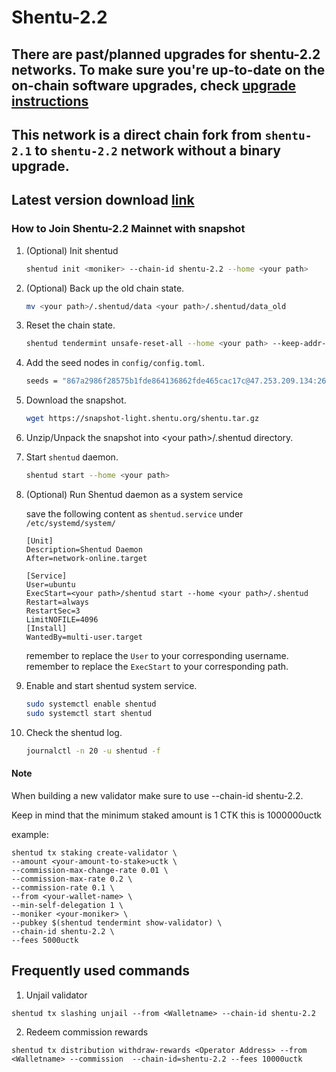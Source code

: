 # Shentu-2.2

## There are past/planned upgrades for shentu-2.2 networks. To make sure you're up-to-date on the on-chain software upgrades, check [upgrade instructions](https://github.com/ShentuChain/mainnet/blob/main/shentu-2.2/upgrades)

## This network is a direct chain fork from `shentu-2.1` to `shentu-2.2` network without a binary upgrade.

## Latest version download [link](https://github.com/shentufoundation/shentu/releases)

### How to Join Shentu-2.2 Mainnet with snapshot

 1. (Optional) Init shentud
    ```bash
    shentud init <moniker> --chain-id shentu-2.2 --home <your path>
    ```
 2. (Optional) Back up the old chain state.
    ```bash
    mv <your path>/.shentud/data <your path>/.shentud/data_old
    ```
 3. Reset the chain state.
    ```bash
    shentud tendermint unsafe-reset-all --home <your path> --keep-addr-book
    ```
 4. Add the seed nodes in `config/config.toml`.
    ```bash
    seeds = "867a2986f28575b1fde864136862fde465cac17c@47.253.209.134:26656,3edd4e16b791218b623f883d04f8aa5c3ff2cca6@shentu-seed.panthea.eu:36656"
    ```
 5. Download the snapshot.
    ```bash
    wget https://snapshot-light.shentu.org/shentu.tar.gz
    ```
 6. Unzip/Unpack the snapshot into \<your path\>/.shentud directory.
 7. Start `shentud` daemon.
    ```bash
    shentud start --home <your path>
    ```
 8. (Optional) Run Shentud daemon as a system service

    save the following content as `shentud.service` under `/etc/systemd/system/`

    ```
    [Unit]
    Description=Shentud Daemon
    After=network-online.target

    [Service]
    User=ubuntu
    ExecStart=<your path>/shentud start --home <your path>/.shentud
    Restart=always
    RestartSec=3
    LimitNOFILE=4096
    [Install]
    WantedBy=multi-user.target
    ```
    remember to replace the `User` to your corresponding username.
    remember to replace the `ExecStart` to your corresponding path.

 9. Enable and start shentud system service.
     ```bash
     sudo systemctl enable shentud
     sudo systemctl start shentud
     ```
 10. Check the shentud log.
     ```bash
     journalctl -n 20 -u shentud -f
     ```

 #### Note

When building a new validator make sure to use --chain-id shentu-2.2.

Keep in mind that the minimum staked amount is 1 CTK this is 1000000uctk

example:
```
shentud tx staking create-validator \
--amount <your-amount-to-stake>uctk \
--commission-max-change-rate 0.01 \
--commission-max-rate 0.2 \
--commission-rate 0.1 \
--from <your-wallet-name> \
--min-self-delegation 1 \
--moniker <your-moniker> \
--pubkey $(shentud tendermint show-validator) \
--chain-id shentu-2.2 \
--fees 5000uctk
```

## Frequently used commands
1. Unjail validator
 ```
 shentud tx slashing unjail --from <Walletname> --chain-id shentu-2.2
 ```
2. Redeem commission rewards
 ```
 shentud tx distribution withdraw-rewards <Operator Address> --from <Walletname> --commission  --chain-id=shentu-2.2 --fees 10000uctk
 ```

